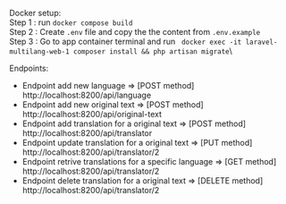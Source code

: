 Docker setup:\
Step 1 : run ``docker compose build``\
Step 2 : Create `.env` file and copy the the content from `.env.example`\
Step 3 : Go to app container terminal and run `` docker exec -it laravel-multilang-web-1 composer install && php artisan migrate``\

Endpoints:

* Endpoint add new language  => [POST method] http://localhost:8200/api/language
* Endpoint add new original text => [POST method] http://localhost:8200/api/original-text
* Endpoint add translation for a original text  => [POST method] http://localhost:8200/api/translator
* Endpoint update translation for a original text  => [PUT method] http://localhost:8200/api/translator/2
* Endpoint retrive translations for a specific language  => [GET method] http://localhost:8200/api/translator/2
* Endpoint delete translation for a original text  => [DELETE method]   http://localhost:8200/api/translator/2

